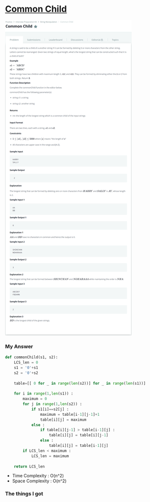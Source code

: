 # [Common Child](https://www.hackerrank.com/challenges/common-child/problem)

![image](Problem.png)



### My Answer

```python
def commonChild(s1, s2):
    LCS_len = 0
    s1 = '0'+s1
    s2 = '0'+s2
    
    table=[[ 0 for _ in range(len(s2))] for _ in range(len(s1))]
    
    for i in range(1,len(s1)) : 
        maximum = 0
        for j in range(1,len(s2)) : 
            if s1[i]==s2[j] : 
                maximum = table[i-1][j-1]+1
                table[i][j] = maximum
            else : 
                if table[i][j-1] > table[i-1][j] : 
                    table[i][j] = table[i][j-1]
                else : 
                    table[i][j] = table[i-1][j]
        if LCS_len < maximum : 
            LCS_len = maximum
    
    return LCS_len
```

* Time Complexity : O(n^2)
* Space Complexity : O(n^2)



### The things I got
